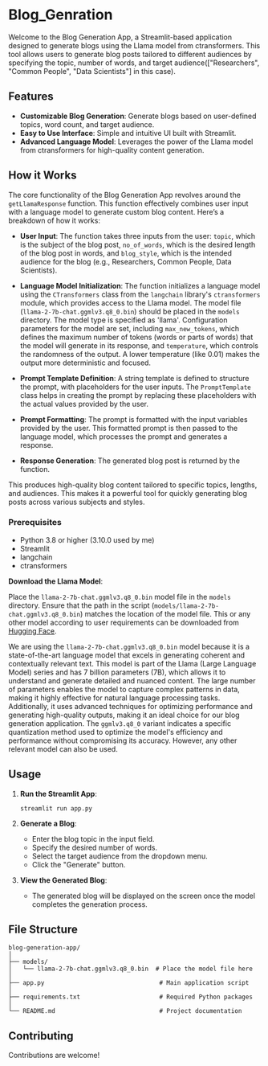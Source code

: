 # Blog_Genration

Welcome to the Blog Generation App, a Streamlit-based application designed to generate blogs using the Llama model from ctransformers. This tool allows users to generate blog posts tailored to different audiences by specifying the topic, number of words, and target audience(["Researchers", "Common People", "Data Scientists"] in this case).

## Features

- **Customizable Blog Generation**: Generate blogs based on user-defined topics, word count, and target audience.
- **Easy to Use Interface**: Simple and intuitive UI built with Streamlit.
- **Advanced Language Model**: Leverages the power of the Llama model from ctransformers for high-quality content generation.


## How it Works

The core functionality of the Blog Generation App revolves around the `getLlamaResponse` function. This function effectively combines user input with a language model to generate custom blog content. Here’s a breakdown of how it works:

- **User Input**: The function takes three inputs from the user: `topic`, which is the subject of the blog post, `no_of_words`, which is the desired length of the blog post in words, and `blog_style`, which is the intended audience for the blog (e.g., Researchers, Common People, Data Scientists).

- **Language Model Initialization**: The function initializes a language model using the `CTransformers` class from the `langchain` library's `ctransformers` module, which provides access to the Llama model. The model file (`llama-2-7b-chat.ggmlv3.q8_0.bin`) should be placed in the `models` directory. The model type is specified as 'llama'. Configuration parameters for the model are set, including `max_new_tokens`, which defines the maximum number of tokens (words or parts of words) that the model will generate in its response, and `temperature`, which controls the randomness of the output. A lower temperature (like 0.01) makes the output more deterministic and focused.

- **Prompt Template Definition**: A string template is defined to structure the prompt, with placeholders for the user inputs. The `PromptTemplate` class helps in creating the prompt by replacing these placeholders with the actual values provided by the user.

- **Prompt Formatting**: The prompt is formatted with the input variables provided by the user. This formatted prompt is then passed to the language model, which processes the prompt and generates a response.

- **Response Generation**: The generated blog post is returned by the function.

This produces high-quality blog content tailored to specific topics, lengths, and audiences. This makes it a powerful tool for quickly generating blog posts across various subjects and styles.


### Prerequisites

- Python 3.8 or higher (3.10.0 used by me)
- Streamlit
- langchain
- ctransformers

**Download the Llama Model**:

Place the `llama-2-7b-chat.ggmlv3.q8_0.bin` model file in the `models` directory. Ensure that the path in the script (`models/llama-2-7b-chat.ggmlv3.q8_0.bin`) matches the location of the model file. This or any other model according to user requirements can be downloaded from [Hugging Face](https://huggingface.co/TheBloke/Llama-2-7B-Chat-GGML/tree/main).
   
   We are using the `llama-2-7b-chat.ggmlv3.q8_0.bin` model because it is a state-of-the-art language model that excels in generating coherent and contextually relevant text. This model is part of the Llama (Large Language Model) series and has 7 billion parameters (7B), which allows it to understand and generate detailed and nuanced content. The large number of parameters enables the model to capture complex patterns in data, making it highly effective for natural language processing tasks. Additionally, it uses advanced techniques for optimizing performance and generating high-quality outputs, making it an ideal choice for our blog generation application. The `ggmlv3.q8_0` variant indicates a specific quantization method used to optimize the model's efficiency and performance without compromising its accuracy. However, any other relevant model can also be used.

## Usage

1. **Run the Streamlit App**:
   ```
   streamlit run app.py
   ```

2. **Generate a Blog**:
   - Enter the blog topic in the input field.
   - Specify the desired number of words.
   - Select the target audience from the dropdown menu.
   - Click the "Generate" button.

3. **View the Generated Blog**:
   - The generated blog will be displayed on the screen once the model completes the generation process.

## File Structure

```
blog-generation-app/
│
├── models/
│   └── llama-2-7b-chat.ggmlv3.q8_0.bin  # Place the model file here
│
├── app.py                                # Main application script
│
├── requirements.txt                      # Required Python packages
│
└── README.md                             # Project documentation
```

## Contributing

Contributions are welcome!

